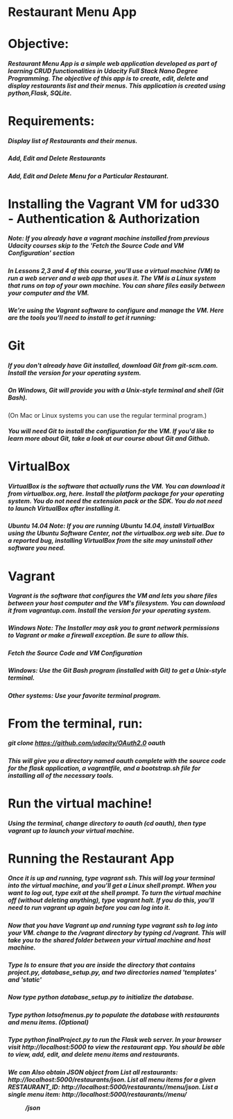 # Restaurant Menu App

# Objective:
##### Restaurant Menu App is a simple web application developed as part of learning CRUD functionalities in Udacity Full Stack Nano Degree Programming.  The objective of this app is to create, edit, delete and display restaurants list and their menus. This application is created using python,Flask, SQLite.

# Requirements:
##### Display list of Restaurants and their menus.
##### Add, Edit and Delete Restaurants
##### Add, Edit and Delete Menu for a Particular Restaurant.

# Installing the Vagrant VM for ud330 - Authentication & Authorization
##### Note: If you already have a vagrant machine installed from previous Udacity courses skip to the 'Fetch the Source Code and VM Configuration' section

##### In Lessons 2,3 and 4 of this course, you'll use a virtual machine (VM) to run a web server and a web app that uses it. The VM is a Linux system that runs on top of your own machine. You can share files easily between your computer and the VM.

##### We're using the Vagrant software to configure and manage the VM. Here are the tools you'll need to install to get it running:

# Git
##### If you don't already have Git installed, download Git from git-scm.com. Install the version for your operating system.

##### On Windows, Git will provide you with a Unix-style terminal and shell (Git Bash).
(On Mac or Linux systems you can use the regular terminal program.)

##### You will need Git to install the configuration for the VM. If you'd like to learn more about Git, take a look at our course about Git and Github.

# VirtualBox
##### VirtualBox is the software that actually runs the VM. You can download it from virtualbox.org, here. Install the platform package for your operating system. You do not need the extension pack or the SDK. You do not need to launch VirtualBox after installing it.

##### Ubuntu 14.04 Note: If you are running Ubuntu 14.04, install VirtualBox using the Ubuntu Software Center, not the virtualbox.org web site. Due to a reported bug, installing VirtualBox from the site may uninstall other software you need.

# Vagrant
##### Vagrant is the software that configures the VM and lets you share files between your host computer and the VM's filesystem. You can download it from vagrantup.com. Install the version for your operating system.

##### Windows Note: The Installer may ask you to grant network permissions to Vagrant or make a firewall exception. Be sure to allow this.

##### Fetch the Source Code and VM Configuration
##### Windows: Use the Git Bash program (installed with Git) to get a Unix-style terminal.
##### Other systems: Use your favorite terminal program.

# From the terminal, run:

##### git clone https://github.com/udacity/OAuth2.0 oauth
##### This will give you a directory named oauth complete with the source code for the flask application, a vagrantfile, and a bootstrap.sh file for installing all of the necessary tools.

# Run the virtual machine!
##### Using the terminal, change directory to oauth (cd oauth), then type vagrant up to launch your virtual machine.

# Running the Restaurant App
##### Once it is up and running, type vagrant ssh. This will log your terminal into the virtual machine, and you'll get a Linux shell prompt. When you want to log out, type exit at the shell prompt. To turn the virtual machine off (without deleting anything), type vagrant halt. If you do this, you'll need to run vagrant up again before you can log into it.

##### Now that you have Vagrant up and running type vagrant ssh to log into your VM. change to the /vagrant directory by typing cd /vagrant. This will take you to the shared folder between your virtual machine and host machine.

##### Type ls to ensure that you are inside the directory that contains project.py, database_setup.py, and two directories named 'templates' and 'static'

##### Now type python database_setup.py to initialize the database.

##### Type python lotsofmenus.py to populate the database with restaurants and menu items. (Optional)

##### Type python finalProject.py to run the Flask web server. In your browser visit http://localhost:5000 to view the restaurant app. You should be able to view, add, edit, and delete menu items and restaurants.

#####  We can Also obtain JSON object from   List all restaurants: http://localhost:5000/restaurants/json. List all menu items for a given RESTAURANT_ID: http://localhost:5000/restaurants/<RESTAURANT ID>/menu/json. List a single menu item: http://localhost:5000/restaurants/<RESTAURANT ID>/menu/<MENU ID>/json
